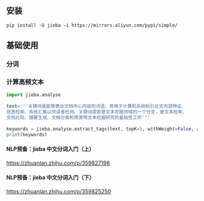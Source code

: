## 安装

```
pip install -U jieba -i https://mirrors.aliyun.com/pypi/simple/
```

## 基础使用

### 分词

### 计算高频文本

```python
import jieba.analyse
 
text='''关键词是能够表达文档中心内容的词语、常用于计算机系统标引论文内容特征、
信息检索、系统汇集以供读者检阅。关键词提取是文本挖掘领域的一个分支，是文本检索、
文档比较、摘要生成、文档分类和聚类等文本挖掘研究的基础性工作'''
 
keywords = jieba.analyse.extract_tags(text, topK=5, withWeight=False, allowPOS=())
print(keywords)
```



#### NLP预备：jieba 中文分词入门（上）

https://zhuanlan.zhihu.com/p/359827198

#### NLP预备：jieba 中文分词入门（下）

https://zhuanlan.zhihu.com/p/359825250

